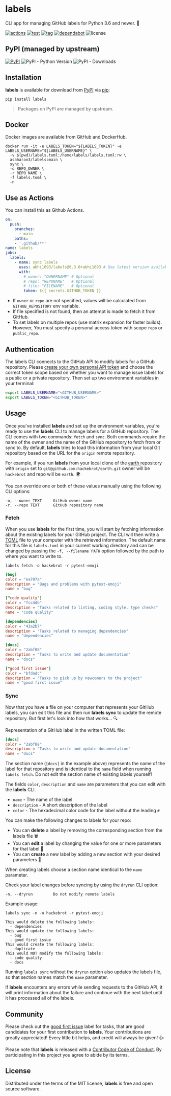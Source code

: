 # labels

CLI app for managing GitHub labels for Python 3.6 and newer. 📝

[![actions](https://github.com/abhi1693/labels/workflows/build/badge.svg)](https://github.com/abhi1693/labels/actions?workflow=build)
[![test](https://github.com/abhi1693/labels/workflows/test/badge.svg)](https://github.com/abhi1693/labels/actions?workflow=test)
[![tag](https://img.shields.io/github/v/tag/abhi1693/labels?label=version)](https://github.com/marketplace/actions/manage-issue-labels)
[![dependabot](https://api.dependabot.com/badges/status?host=github&repo=abhi1693/labels)](https://app.dependabot.com)
![license](https://img.shields.io/github/license/abhi1693/labels?color=orange)

## PyPI (managed by upstream)

[![PyPI](https://img.shields.io/pypi/v/labels?color=brightgreen&logo=python&logoColor=white)](https://pypi.org/project/labels/)
![PyPI - Python Version](https://img.shields.io/pypi/pyversions/labels?logo=python&logoColor=white)
![PyPI - Downloads](https://img.shields.io/pypi/dm/labels?logo=python&logoColor=white)

## Installation

**labels** is available for download from [PyPI][PyPI] via [pip][pip]:

```text
pip install labels
```

> Packages on PyPI are managed by upstream.

## Docker

Docker images are available from GitHub and DockerHub.

```console
docker run -it -e LABELS_TOKEN="${LABELS_TOKEN}" -e LABELS_USERNAME="${LABELS_USERNAME}" \
  -v $(pwd)/labels.toml:/home/labels/labels.toml:rw \
  asaharan3/labels:main \
  sync \
  -o REPO_OWNER \
  -r REPO NAME \
  -f labels.toml \
  -n
```

## Use as Actions

You can install this as Github Actions.

```yaml
on:
  push:
    branches:
      - main
    paths:
    - '.github/**'
name: labels
jobs:
  labels:
    - name: sync labels
      uses: abhi1693/labels@0.3.0+abhi1693 # Use latest version available.
      with:
        # owner: "OWNERNAME" # Optional
        # repo: "REPONAME"   # Optional
        # file: "FILENAME"   # Optional
        token: ${{ secrets.GITHUB_TOKEN }}
```

- If `owner` or `repo` are not specified, values will be calculated from `GITHUB_REPOSITORY` env variable.
- If file specified is not found, then an attempt is made to fetch it from GitHub.
- To set labels on multiple repos (use matrix expansion for faster builds).
  However, You must specify a personal access token with scope `repo` or `public_repo`.

## Authentication

The labels CLI connects to the GitHub API to modify labels for a GitHub
repository. Please [create your own personal API token][create token] and
choose the correct token scope based on whether you want to manage issue
labels for a public or a private repository. Then set up two environment
variables in your terminal:

```bash
export LABELS_USERNAME="<GITHUB_USERNAME>"
export LABELS_TOKEN="<GITHUB_TOKEN>"
```

## Usage

Once you've installed **labels** and set up the environment variables, you're
ready to use the **labels** CLI to manage labels for a GitHub repository. The
CLI comes with two commands: ``fetch`` and ``sync``. Both commands require
the name of the owner and the name of the GitHub repository to fetch from or
sync to. By default, **labels** tries to load this information from your
local Git repository based on the URL for the `origin` remote repository.

For example, if you run **labels** from your local clone of the [earth
][earth_repo] repository with `origin` set to
`git@github.com:hackebrot/earth.git` owner will be `hackebrot` and repo will
be `earth`. 🌍

You can override one or both of these values manually using the following CLI
options:

```text
-o, --owner TEXT     GitHub owner name
-r, --repo TEXT      GitHub repository name
```

### Fetch

When you use **labels** for the first time, you will start by fetching
information about the existing labels for your GitHub project. The CLI will
then write a [TOML][toml] file to your computer with the retrieved
information. The default name for this file is ``labels.toml`` in your
current working directory and can be changed by passing the ``-f, --filename
PATH`` option followed by the path to where you want to write to.

```text
labels fetch -o hackebrot -r pytest-emoji
```

```toml
[bug]
color = "ea707a"
description = "Bugs and problems with pytest-emoji"
name = "bug"

["code quality"]
color = "fcc4db"
description = "Tasks related to linting, coding style, type checks"
name = "code quality"

[dependencies]
color = "43a2b7"
description = "Tasks related to managing dependencies"
name = "dependencies"

[docs]
color = "2abf88"
description = "Tasks to write and update documentation"
name = "docs"

["good first issue"]
color = "bfdadc"
description = "Tasks to pick up by newcomers to the project"
name = "good first issue"
```

### Sync

Now that you have a file on your computer that represents your GitHub labels,
you can edit this file and then run **labels sync** to update the remote
repository. But first let's look into how that works... 🔍

Representation of a GitHub label in the written TOML file:

```toml
[docs]
color = "2abf88"
description = "Tasks to write and update documentation"
name = "docs"
```

The section name (``[docs]`` in the example above) represents the name of the
label for that repository and is identical to the ``name`` field when running
``labels fetch``. Do not edit the section name of existing labels yourself!

The fields ``color``, ``description`` and ``name`` are parameters that you
can edit with the **labels** CLI.

- ``name`` - The name of the label
- ``description`` - A short description of the label
- ``color`` - The hexadecimal color code for the label without the leading ``#``

You can make the following changes to labels for your repo:

- You can **delete** a label by removing the corresponding section from the
labels file 🗑
- You can **edit** a label by changing the value for one or more parameters for
that label 🎨
- You can **create** a new label by adding a new section with your desired
parameters 📝

When creating labels choose a section name identical to the ``name``
parameter.

Check your label changes before syncing by using the ``dryrun`` CLI option:

```text
-n, --dryrun         Do not modify remote labels
```

Example usage:

```text
labels sync -n -o hackebrot -r pytest-emoji
```

```text
This would delete the following labels:
  - dependencies
This would update the following labels:
  - bug
  - good first issue
This would create the following labels:
  - duplicate
This would NOT modify the following labels:
  - code quality
  - docs
```

Running ``labels sync`` without the ``dryrun`` option also updates the labels
file, so that section names match the ``name`` parameter.

If **labels** encounters any errors while sending requests to the GitHub API,
it will print information about the failure and continue with the next label
until it has processed all of the labels.

## Community

Please check out the [good first issue][good first issue] label for tasks,
that are good candidates for your first contribution to
**labels**. Your contributions are greatly
appreciated! Every little bit helps, and credit will always be given! 👍

Please note that **labels** is released with a [Contributor Code of
Conduct][code of conduct]. By participating in this project you agree to
abide by its terms.

## License

Distributed under the terms of the MIT license, **labels** is free and open
source software.

[PyPI]: https://pypi.org/project/labels/
[code of conduct]: https://github.com/hackebrot/labels/blob/master/.github/CODE_OF_CONDUCT.md
[contributing]: https://github.com/hackebrot/labels/blob/master/.github/CONTRIBUTING.md
[create token]: https://blog.github.com/2013-05-16-personal-api-tokens/
[earth_repo]: https://github.com/hackebrot/earth
[good first issue]: https://github.com/hackebrot/labels/labels/good%20first%20issue
[pip]: https://pypi.org/project/pip/
[toml]: https://github.com/toml-lang/toml
